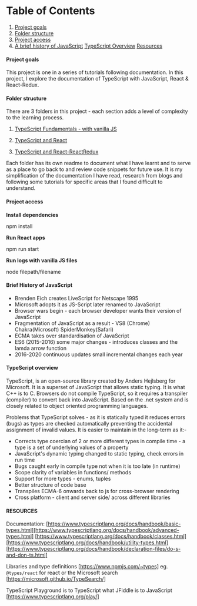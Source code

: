 # Table of Contents

1. [Project goals](#Project-goals)
2. [Folder structure](#Folder-structure)
3. [Project access](#Project-access)
4. [A brief history of JavaScript](#Brief-History-of-JavaScript)
   [TypeScript Overview](#TypeScript-overview)
   [Resources](#Resources)

#### Project goals

This project is one in a series of tutorials following documentation. In this project, I explore the documentation of TypeScript with JavaScript, React & React-Redux.

#### Folder structure

There are 3 folders in this project - each section adds a level of complexity to the learning process.

1. [TypeScript Fundamentals - with vanilla JS](https://github.com/SumiSastri/Typescript-with-React/tree/master/node-ts)

2. [TypeScript and React](https://github.com/SumiSastri/Typescript-with-React/tree/master/to-do-list-ts)

3. [TypeScript and React-ReactRedux](https://github.com/SumiSastri/Typescript-with-React/tree/master/react-redux-ts)

Each folder has its own readme to document what I have learnt and to serve as a place to go back to and review code snippets for future use. It is my simplification of the documentation I have read, research from blogs and following some tutorials for specific areas that I found difficult to understand.

#### Project access

**Install dependencies**

npm install

**Run React apps**

npm run start

**Run logs with vanilla JS files**

node filepath/filename

#### Brief History of JavaScript

- Brenden Eich creates LiveScript for Netscape 1995
- Microsoft adopts it as JS-Script later renamed to JavaScript
- Browser wars begin - each browser developer wants their version of JavaScript
- Fragmentation of JavaScript as a result - VS8 (Chrome) Chakra(Microsoft) SpiderMonkey(Safari)
- ECMA takes over standardisation of JavaScript
- ES6 (2015-2016) some major changes - introduces classes and the lamda arrow function
- 2016-2020 continuous updates small incremental changes each year

#### TypeScript overview

TypeScript, is an open-source library created by Anders Hejlsberg for Microsoft. It is a superset of JavaScript that allows static typing. It is what C++ is to C. Browsers do not compile TypeScript, so it requires a transpiler (compiler) to convert back into JavaScript. Based on the .net system and is closely related to object oriented programming languages.

Problems that TypeScript solves - as it is statically typed it reduces errors (bugs) as types are checked automatically preventing the accidental assignment of invalid values. It is easier to maintain in the long-term as it:-

- Corrects type coercian of 2 or more different types in compile time - a type is a set of underlying values of a property
- JavaScript's dynamic typing changed to static typing, check errors in run time
- Bugs caught early in compile type not when it is too late (in runtime)
- Scope clarity of variables in functions/ methods
- Support for more types - enums, tuples
- Better structure of code base
- Transpiles ECMA-6 onwards back to js for cross-browser rendering
- Cross platform - client and server side/ across different libraries

#### RESOURCES

Documentation:
[https://www.typescriptlang.org/docs/handbook/basic-types.html][https://www.typescriptlang.org/docs/handbook/advanced-types.html]
[https://www.typescriptlang.org/docs/handbook/classes.html][https://www.typescriptlang.org/docs/handbook/utility-types.html]
[https://www.typescriptlang.org/docs/handbook/declaration-files/do-s-and-don-ts.html]

Libraries and type definitions [https://www.npmjs.com/~types]
eg. `@types/react` for react or the Microsoft search [https://microsoft.github.io/TypeSearch/]

TypeScript Playground is to TypeScript what JFiddle is to JavaScript [https://www.typescriptlang.org/play/]
